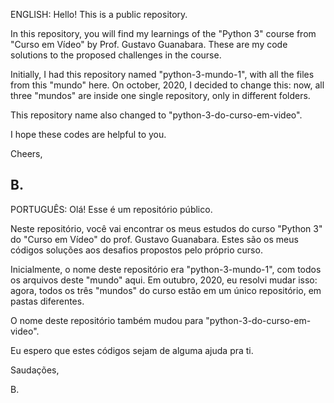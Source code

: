 ENGLISH:
Hello! This is a public repository.

In this repository, you will find my learnings of the "Python 3" course
from "Curso em Vídeo" by Prof. Gustavo Guanabara. These are my code solutions
to the proposed challenges in the course.

Initially, I had this repository named "python-3-mundo-1", with all the files
from this "mundo" here. On october, 2020, I decided to change this: now, all three "mundos"
are inside one single repository, only in different folders.

This repository name also changed to "python-3-do-curso-em-video".

I hope these codes are helpful to you.

Cheers,

B.
----------
PORTUGUÊS:
Olá! Esse é um repositório público.

Neste repositório, você vai encontrar os meus estudos do curso "Python 3"
do "Curso em Vídeo" do prof. Gustavo Guanabara. Estes são os meus códigos soluções
aos desafios propostos pelo próprio curso.

Inicialmente, o nome deste repositório era "python-3-mundo-1", com todos os
arquivos deste "mundo" aqui. Em outubro, 2020, eu resolvi mudar isso: agora, todos
os três "mundos" do curso estão em um único repositório, em pastas diferentes.

O nome deste repositório também mudou para "python-3-do-curso-em-video".

Eu espero que estes códigos sejam de alguma ajuda pra ti.

Saudações,

B.